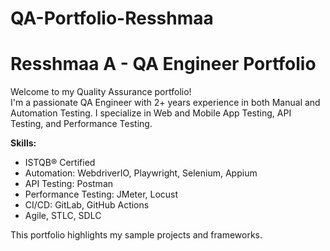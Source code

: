 # QA-Portfolio-Resshmaa

# Resshmaa A - QA Engineer Portfolio

Welcome to my Quality Assurance portfolio!  
I'm a passionate QA Engineer with 2+ years experience in both Manual and Automation Testing. I specialize in Web and Mobile App Testing, API Testing, and Performance Testing.  

**Skills:** 
- ISTQB® Certified
- Automation: WebdriverIO, Playwright, Selenium, Appium
- API Testing: Postman
- Performance Testing: JMeter, Locust
- CI/CD: GitLab, GitHub Actions
- Agile, STLC, SDLC

This portfolio highlights my sample projects and frameworks.
